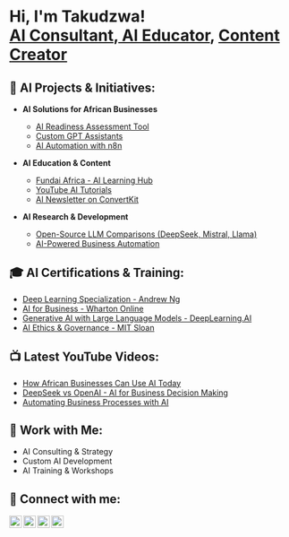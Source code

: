 <h1>Hi, I'm Takudzwa! <br/><a href="https://www.linkedin.com/in/worship-matangadzi/"> AI Consultant</a>,<a href="https://github.com/iconboykarma"> AI Educator</a>,  <a href="https://www.youtube.com/@SmartChatz">Content Creator</a></h1>

<h2>🚀 AI Projects & Initiatives:</h2>

- <b>AI Solutions for African Businesses</b>
  - [AI Readiness Assessment Tool](https://github.com/iconboykarma/AI-Readiness-Assessment)
  - [Custom GPT Assistants](https://github.com/iconboykarma/Custom-GPT-Bots)
  - [AI Automation with n8n](https://github.com/iconboykarma/n8n-Automation)
  
- <b>AI Education & Content</b>
  - [Fundai Africa - AI Learning Hub](https://github.com/iconboykarma/Fundai-Africa)
  - [YouTube AI Tutorials](https://www.youtube.com/@startupTakudzwa)
  - [AI Newsletter on ConvertKit](https://aiforafrica.kit.com/)
  
- <b>AI Research & Development</b>
  - [Open-Source LLM Comparisons (DeepSeek, Mistral, Llama)](https://github.com/iconboykarma/LLM-Benchmarks)
  - [AI-Powered Business Automation](https://github.com/iconboykarma/AI-Business-Tools)

<h2>🎓 AI Certifications & Training:</h2>

- [Deep Learning Specialization - Andrew Ng](https://www.coursera.org/specializations/deep-learning)
- [AI for Business - Wharton Online](https://executiveeducation.wharton.upenn.edu/ai-for-business/)
- [Generative AI with Large Language Models - DeepLearning.AI](https://www.deeplearning.ai/courses/generative-ai-with-llms/)
- [AI Ethics & Governance - MIT Sloan](https://executive.mit.edu/course/ai-ethics-and-governance/)

<h2>📺 Latest YouTube Videos:</h2>

- [How African Businesses Can Use AI Today](https://www.youtube.com/watch?v=xyz123)
- [DeepSeek vs OpenAI - AI for Business Decision Making](https://www.youtube.com/watch?v=xyz456)
- [Automating Business Processes with AI](https://www.youtube.com/watch?v=xyz789)

<h2>🤝 Work with Me:</h2>

- AI Consulting & Strategy
- Custom AI Development
- AI Training & Workshops

<h2> 🤳 Connect with me:</h2>

[<img align="left" alt="iconboykarma | YouTube" width="22px" src="https://cdn.jsdelivr.net/npm/simple-icons@v3/icons/youtube.svg" />][youtube]
[<img align="left" alt="iconboykarma | Twitter" width="22px" src="https://cdn.jsdelivr.net/npm/simple-icons@v3/icons/twitter.svg" />][twitter]
[<img align="left" alt="iconboykarma | LinkedIn" width="22px" src="https://cdn.jsdelivr.net/npm/simple-icons@v3/icons/linkedin.svg" />][linkedin]
[<img align="left" alt="iconboykarma | Instagram" width="22px" src="https://cdn.jsdelivr.net/npm/simple-icons@v3/icons/instagram.svg" />][instagram]

[twitter]: https://twitter.com/iconboykarma
[youtube]: https://www.youtube.com/@SmartChatz
[instagram]: https://www.instagram.com/iconboykarma/
[linkedin]: https://linkedin.com/in/worship-matangadzi
